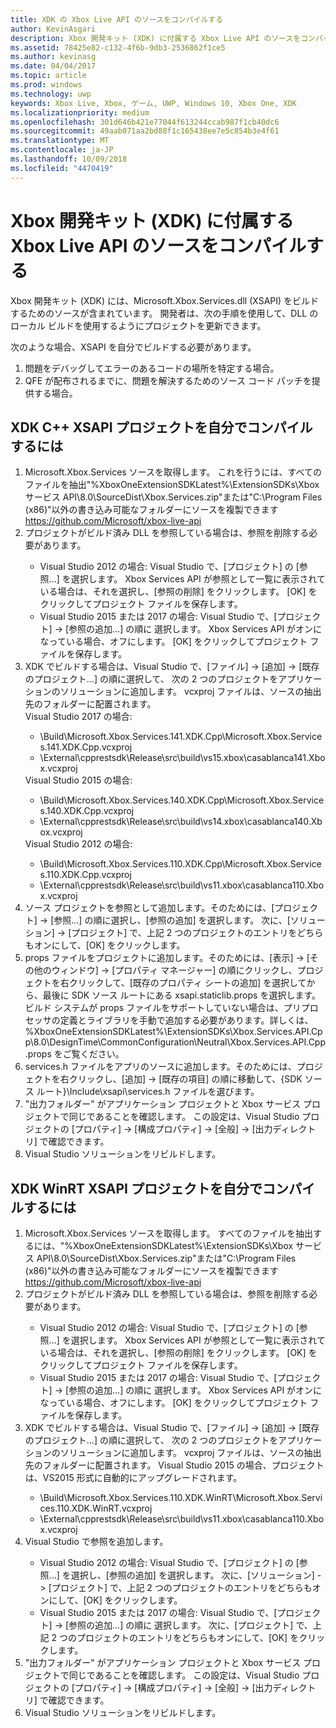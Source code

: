 ```yaml
---
title: XDK の Xbox Live API のソースをコンパイルする
author: KevinAsgari
description: Xbox 開発キット (XDK) に付属する Xbox Live API のソースをコンパイルする方法について説明します。
ms.assetid: 78425e82-c132-4f6b-9db3-2536862f1ce5
ms.author: kevinasg
ms.date: 04/04/2017
ms.topic: article
ms.prod: windows
ms.technology: uwp
keywords: Xbox Live, Xbox, ゲーム, UWP, Windows 10, Xbox One, XDK
ms.localizationpriority: medium
ms.openlocfilehash: 301d646b421e77044f613244ccab987f1cb40dc6
ms.sourcegitcommit: 49aab071aa2bd88f1c165438ee7e5c854b3e4f61
ms.translationtype: MT
ms.contentlocale: ja-JP
ms.lasthandoff: 10/09/2018
ms.locfileid: "4470419"
---
```

# <a name="compile-the-xbox-developer-kit-xdk-xbox-live-api-source"></a>Xbox 開発キット (XDK) に付属する Xbox Live API のソースをコンパイルする

Xbox 開発キット (XDK) には、Microsoft.Xbox.Services.dll (XSAPI) をビルドするためのソースが含まれています。 開発者は、次の手順を使用して、DLL のローカル ビルドを使用するようにプロジェクトを更新できます。

次のような場合、XSAPI を自分でビルドする必要があります。
1. 問題をデバッグしてエラーのあるコードの場所を特定する場合。
1. QFE が配布されるまでに、問題を解決するためのソース コード パッチを提供する場合。

## <a name="to-compile-the-xdk-c-xsapi-project-for-yourself"></a>XDK C++ XSAPI プロジェクトを自分でコンパイルするには

<ol>
  <li> Microsoft.Xbox.Services ソースを取得します。 これを行うには、すべてのファイルを抽出"%XboxOneExtensionSDKLatest%\ExtensionSDKs\Xbox サービス API\8.0\SourceDist\Xbox.Services.zip"または"C:\Program Files (x86)"以外の書き込み可能なフォルダーにソースを複製できます<a href ="https://github.com/Microsoft/xbox-live-api">https://github.com/Microsoft/xbox-live-api</a></li>
  <li> プロジェクトがビルド済み DLL を参照している場合は、参照を削除する必要があります。</li>
    <ul>
      <li> Visual Studio 2012 の場合: Visual Studio で、[プロジェクト] の [参照...] を選択します。 Xbox Services API が参照として一覧に表示されている場合は、それを選択し、[参照の削除] をクリックします。 [OK] をクリックしてプロジェクト ファイルを保存します。</li>
      <li> Visual Studio 2015 または 2017 の場合: Visual Studio で、[プロジェクト] -> [参照の追加...] の順に 選択します。 Xbox Services API がオンになっている場合、オフにします。 [OK] をクリックしてプロジェクト ファイルを保存します。</li>
    </ul>
  <li> XDK でビルドする場合は、Visual Studio で、[ファイル] -> [追加] -> [既存のプロジェクト...] の順に選択して、 次の 2 つのプロジェクトをアプリケーションのソリューションに追加します。 vcxproj ファイルは、ソースの抽出先のフォルダーに配置されます。</li>
Visual Studio 2017 の場合: <ul>
      <li>\Build\Microsoft.Xbox.Services.141.XDK.Cpp\Microsoft.Xbox.Services.141.XDK.Cpp.vcxproj</li>   <li>\External\cpprestsdk\Release\src\build\vs15.xbox\casablanca141.Xbox.vcxproj</li>
    </ul>
Visual Studio 2015 の場合: <ul>
      <li>\Build\Microsoft.Xbox.Services.140.XDK.Cpp\Microsoft.Xbox.Services.140.XDK.Cpp.vcxproj</li> <li>\External\cpprestsdk\Release\src\build\vs14.xbox\casablanca140.Xbox.vcxproj</li>
    </ul>
Visual Studio 2012 の場合: <ul>
      <li>\Build\Microsoft.Xbox.Services.110.XDK.Cpp\Microsoft.Xbox.Services.110.XDK.Cpp.vcxproj</li> <li>\External\cpprestsdk\Release\src\build\vs11.xbox\casablanca110.Xbox.vcxproj</li>
    </ul>
    <li> ソース プロジェクトを参照として追加します。そのためには、[プロジェクト] -> [参照...] の順に選択し、[参照の追加] を選択します。 次に、[ソリューション] -> [プロジェクト] で、上記 2 つのプロジェクトのエントリをどちらもオンにして、[OK] をクリックします。</li>
    <li> props ファイルをプロジェクトに追加します。そのためには、[表示] -> [その他のウィンドウ] -> [プロパティ マネージャー] の順にクリックし、プロジェクトを右クリックして、[既存のプロパティ シートの追加] を選択してから、最後に SDK ソース ルートにある xsapi.staticlib.props を選択します。  ビルド システムが props ファイルをサポートしていない場合は、プリプロセッサの定義とライブラリを手動で追加する必要があります。詳しくは、%XboxOneExtensionSDKLatest%\ExtensionSDKs\Xbox.Services.API.Cpp\8.0\DesignTime\CommonConfiguration\Neutral\Xbox.Services.API.Cpp.props をご覧ください。</li>
    <li> services.h ファイルをアプリのソースに追加します。そのためには、プロジェクトを右クリックし、[追加] -> [既存の項目] の順に移動して、{SDK ソース ルート}\Include\xsapi\services.h ファイルを選びます。</li>
    <li> "出力フォルダー" がアプリケーション プロジェクトと Xbox サービス プロジェクトで同じであることを確認します。 この設定は、Visual Studio プロジェクトの [プロパティ] -> [構成プロパティ] -> [全般] -> [出力ディレクトリ] で確認できます。</li>
    <li> Visual Studio ソリューションをリビルドします。</li>
</ol>

## <a name="to-compile-the-xdk-winrt-xsapi-project-for-yourself"></a>XDK WinRT XSAPI プロジェクトを自分でコンパイルするには

<ol>
  <li> Microsoft.Xbox.Services ソースを取得します。 すべてのファイルを抽出するには、"%XboxOneExtensionSDKLatest%\ExtensionSDKs\Xbox サービス API\8.0\SourceDist\Xbox.Services.zip"または"C:\Program Files (x86)"以外の書き込み可能なフォルダーにソースを複製できます<a href ="https://github.com/Microsoft/xbox-live-api">https://github.com/Microsoft/xbox-live-api</a></li>
  <li> プロジェクトがビルド済み DLL を参照している場合は、参照を削除する必要があります。</li>
    <ul>
      <li> Visual Studio 2012 の場合: Visual Studio で、[プロジェクト] の [参照...] を選択します。 Xbox Services API が参照として一覧に表示されている場合は、それを選択し、[参照の削除] をクリックします。 [OK] をクリックしてプロジェクト ファイルを保存します。</li>
      <li> Visual Studio 2015 または 2017 の場合: Visual Studio で、[プロジェクト] -> [参照の追加...] の順に 選択します。 Xbox Services API がオンになっている場合、オフにします。 [OK] をクリックしてプロジェクト ファイルを保存します。</li>
    </ul>
  <li> XDK でビルドする場合は、Visual Studio で、[ファイル] -> [追加] -> [既存のプロジェクト...] の順に選択して、 次の 2 つのプロジェクトをアプリケーションのソリューションに追加します。 vcxproj ファイルは、ソースの抽出先のフォルダーに配置されます。  Visual Studio 2015 の場合、プロジェクトは、VS2015 形式に自動的にアップグレードされます。</li>
    <ul>
      <li>\Build\Microsoft.Xbox.Services.110.XDK.WinRT\Microsoft.Xbox.Services.110.XDK.WinRT.vcxproj</li> <li>\External\cpprestsdk\Release\src\build\vs11.xbox\casablanca110.Xbox.vcxproj</li>
    </ul>
  <li> Visual Studio で参照を追加します。</li>
    <ul>
      <li> Visual Studio 2012 の場合: Visual Studio で、[プロジェクト] の [参照...] を選択し、[参照の追加] を選択します。 次に、[ソリューション] -> [プロジェクト] で、上記 2 つのプロジェクトのエントリをどちらもオンにして、[OK] をクリックします。</li>
      <li> Visual Studio 2015 または 2017 の場合: Visual Studio で、[プロジェクト] -> [参照の追加...] の順に 選択します。 次に、[プロジェクト] で、上記 2 つのプロジェクトのエントリをどちらもオンにして、[OK] をクリックします。</li>
    </ul>
  <li> "出力フォルダー" がアプリケーション プロジェクトと Xbox サービス プロジェクトで同じであることを確認します。 この設定は、Visual Studio プロジェクトの [プロパティ] -> [構成プロパティ] -> [全般] -> [出力ディレクトリ] で確認できます。</li>
  <li> Visual Studio ソリューションをリビルドします。</li>
</ol>
